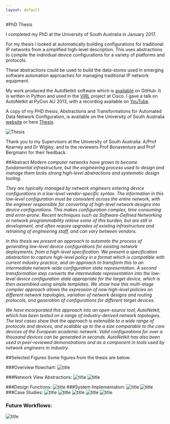 ```yaml
---
layout: default
---
```


#PhD Thesis

I completed my PhD at the University of South Australia in January 2017.


For my thesis I looked at automatically building configurations for traditional IP networks from a simplified high-level description. This uses abstractions to compile the individual device configurations for a variety of platforms and protocols.

These abstractions could be used to build the data-stores used in emerging software automation approaches for managing traditional IP network equipment.

My work produced the AutoNetkit software which is [available](https://github.com/sk2/autonetkit) on GitHub. It is written in Python and used in the [VIRL](http://virl.cisco.com/) project at Cisco. I gave a talk on AutoNetkit at PyCon AU 2013, with a recording available on [YouTube](https://www.youtube.com/watch?v=EGK5jjyUBCQ).

A copy of my PHD thesis, Abstractions and Transformations for Automated Data Network Configuration, is available on the University of South Australia [website](http://search.ror.unisa.edu.au/record/9916123403601831) or here [Thesis](thesis.pdf).

![Thesis](thesis_thumbnail.png)

Thank you to my Supervisors at the University of South Australia: A/Prof Kearney and Dr Wigley; and to the reviewers Prof Bonaventure and Prof Bergmann for their feedback.

##Abstract
*Modern computer networks have grown to become fundamental infrastructure, but the engineering process used to design and manage them lacks strong high-level abstractions and systematic design tooling.*

*They are typically managed by network engineers entering device configurations in a low-level vendor-specific syntax. The information in this low-level configuration must be consistent across the entire network, with the engineer responsible for converting of high-level network designs into device configurations. This makes configuration complex, time consuming and error-prone.  Recent techniques such as Software-Defined Networking or network programmability relieve some of this burden, but are still in development, and often require upgrades of existing infrastructure and retraining of engineering staff, and can vary between vendors.*

*In this thesis we present an approach to automate the process of generating low-level device configurations for existing network deployments, from a high-level specification. We present a specification abstraction to capture high-level policy in a format which is compatible with current industry practice, and an approach to transform this to an intermediate network-wide configuration state representation. A second transformation step converts the intermediate representation into the low-level device configuration state appropriate for the target device, which is then assembled using simple templates. We show how this multi-stage compiler approach allows the expression of new high-level policies on different network topologies, variation of network designs and routing protocols, and generation of configurations for different target devices.*

*We have incorporated this approach into an open-source tool, AutoNetkit, which has been tested on a range of industry-derived network topologies. The test cases show that the approach is extensible to a wide range of protocols and devices, and scalable up to the a size comparable to the core devices of the European academic network. Valid configurations for over a thousand devices can be generated in seconds. AutoNetkit has also been used in peer-reviewed demonstrations and as a component in tools used by network engineers in industry.*

##Selected Figures
Some figures from the thesis are below:

###Overview flowchart:
![title](images/flowchart.png)

###Network View Abstractions:
![title](images/fig_4_35.png) 
![title](images/fig_4_43.png) 

###Design Functions:
![title](images/fig_5_21.png) 
###System Implementation:
![title](images/fig_7_1.png) 
![title](images/fig_7_4.png)
###Case Studies:
 ![title](images/fig_8_5.png) 
 ![title](images/fig_8_12.png)
  ![title](images/fig_8_26.png) 
  ![title](images/fig_8_29.png) 
  ![title](images/fig_8_41.png) 
### Future Workflows:
  ![title](images/fig_9_18.png) 
  